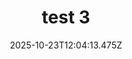 ---
image: /static/img/portrait/test/test-3.png
title: test 3
category: Portrait
album: test
date: 2025-10-23T12:04:13.475Z
---